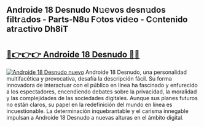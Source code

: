 ## Androide 18 Desnudo N𝚞𝚎vos desn𝚞dos filtr𝚊dos - Parts-N8u F𝚘tos vid𝚎o - C𝚘ntenido atr𝚊ctivo Dh8iT

# <h2><a href="http://mb1vbn2.tromn.icu/?c=Androide+18+Desnudo">🔗👉👉👉 Androide 18 Desnudo 🔗🔗</a></h2>

[![Androide 18 Desnudo nuevo](https://i.imgur.com/pEAQMta.gif)](http://mb1vbn2.tromn.icu/?c=Androide+18+Desnudo)
Androide 18 Desnudo, una personalidad multifacética y provocativa, desafía la descripción fácil. Su forma innovadora de interactuar con el público en línea ha fascinado y enfurecido a los espectadores, encendiendo debates sobre la privacidad, la moralidad y las complejidades de las sociedades digitales. Aunque sus planes futuros no están claros, su papel en la redefinición del mundo en línea es incuestionable. La determinación inquebrantable y el carisma innegable impulsan a Androide 18 Desnudo a nuevas alturas en el ámbito digital.
